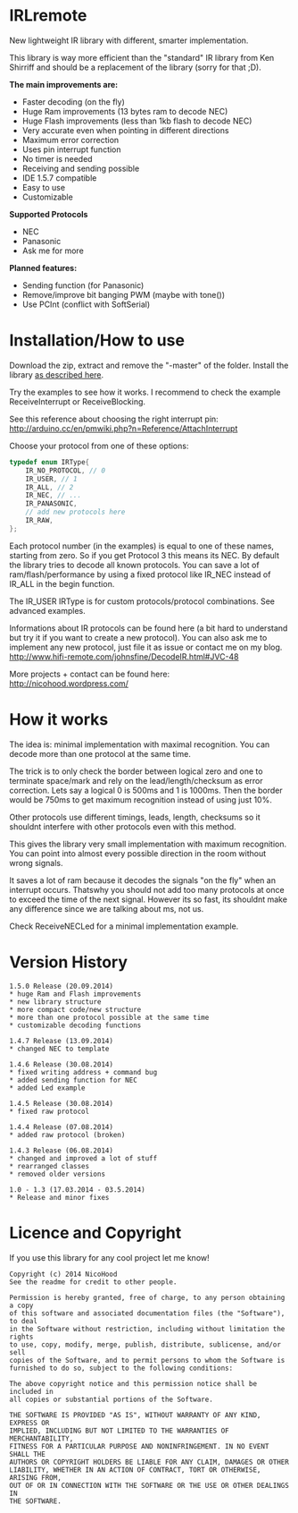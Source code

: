 IRLremote
=========

New lightweight IR library with different, smarter implementation.

This library is way more efficient than the "standard" IR library from Ken Shirriff 
and should be a replacement of the library (sorry for that ;D).

**The main improvements are:**
* Faster decoding (on the fly)
* Huge Ram improvements (13 bytes ram to decode NEC)
* Huge Flash improvements (less than 1kb flash to decode NEC)
* Very accurate even when pointing in different directions
* Maximum error correction
* Uses pin interrupt function
* No timer is needed
* Receiving and sending possible
* IDE 1.5.7 compatible
* Easy to use
* Customizable

**Supported Protocols**
* NEC
* Panasonic 
* Ask me for more

**Planned features:**
* Sending function (for Panasonic)
* Remove/improve bit banging PWM (maybe with tone())
* Use PCInt (conflict with SoftSerial)

Installation/How to use
=======================

Download the zip, extract and remove the "-master" of the folder.
Install the library [as described here](http://arduino.cc/en/pmwiki.php?n=Guide/Libraries).

Try the examples to see how it works.
I recommend to check the example ReceiveInterrupt or ReceiveBlocking.

See this reference about choosing the right interrupt pin:
http://arduino.cc/en/pmwiki.php?n=Reference/AttachInterrupt

Choose your protocol from one of these options:
```cpp
typedef enum IRType{
	IR_NO_PROTOCOL, // 0
	IR_USER, // 1
	IR_ALL, // 2
	IR_NEC, // ...
	IR_PANASONIC,
	// add new protocols here
	IR_RAW,
};
```
Each protocol number (in the examples) is equal to one of these names, starting from zero.
So if you get Protocol 3 this means its NEC. By default the library tries to decode all known protocols.
You can save a lot of ram/flash/performance by using a fixed protocol like IR_NEC instead of IR_ALL in the begin function.

The IR_USER IRType is for custom protocols/protocol combinations. See advanced examples.

Informations about IR protocols can be found here (a bit hard to understand but try it if you want to create a new protocol).
You can also ask me to implement any new protocol, just file it as issue or contact me on my blog.
http://www.hifi-remote.com/johnsfine/DecodeIR.html#JVC-48

More projects + contact can be found here:
http://nicohood.wordpress.com/

How it works
============

The idea is: minimal implementation with maximal recognition.
You can decode more than one protocol at the same time.

The trick is to only check the border between logical zero and one
to terminate space/mark and rely on the lead/length/checksum as error correction.
Lets say a logical 0 is 500ms and 1 is 1000ms. Then the border would be 750ms
to get maximum recognition instead of using just 10%.

Other protocols use different timings, leads, length, checksums
so it shouldnt interfere with other protocols even with this method.

This gives the library very small implementation with maximum recognition.
You can point into almost every possible direction in the room without wrong signals.

It saves a lot of ram because it decodes the signals "on the fly" when an interrupt occurs.
Thatswhy you should not add too many protocols at once to exceed the time of the next signal.
However its so fast, its shouldnt make any difference since we are talking about ms, not us.

Check ReceiveNECLed for a minimal implementation example.

Version History
===============
```
1.5.0 Release (20.09.2014)
* huge Ram and Flash improvements
* new library structure
* more compact code/new structure
* more than one protocol possible at the same time
* customizable decoding functions

1.4.7 Release (13.09.2014)
* changed NEC to template

1.4.6 Release (30.08.2014)
* fixed writing address + command bug
* added sending function for NEC
* added Led example

1.4.5 Release (30.08.2014)
* fixed raw protocol

1.4.4 Release (07.08.2014)
* added raw protocol (broken)

1.4.3 Release (06.08.2014)
* changed and improved a lot of stuff
* rearranged classes
* removed older versions

1.0 - 1.3 (17.03.2014 - 03.5.2014)
* Release and minor fixes
```

Licence and Copyright
=====================
If you use this library for any cool project let me know!

```
Copyright (c) 2014 NicoHood
See the readme for credit to other people.

Permission is hereby granted, free of charge, to any person obtaining a copy
of this software and associated documentation files (the "Software"), to deal
in the Software without restriction, including without limitation the rights
to use, copy, modify, merge, publish, distribute, sublicense, and/or sell
copies of the Software, and to permit persons to whom the Software is
furnished to do so, subject to the following conditions:

The above copyright notice and this permission notice shall be included in
all copies or substantial portions of the Software.

THE SOFTWARE IS PROVIDED "AS IS", WITHOUT WARRANTY OF ANY KIND, EXPRESS OR
IMPLIED, INCLUDING BUT NOT LIMITED TO THE WARRANTIES OF MERCHANTABILITY,
FITNESS FOR A PARTICULAR PURPOSE AND NONINFRINGEMENT. IN NO EVENT SHALL THE
AUTHORS OR COPYRIGHT HOLDERS BE LIABLE FOR ANY CLAIM, DAMAGES OR OTHER
LIABILITY, WHETHER IN AN ACTION OF CONTRACT, TORT OR OTHERWISE, ARISING FROM,
OUT OF OR IN CONNECTION WITH THE SOFTWARE OR THE USE OR OTHER DEALINGS IN
THE SOFTWARE.
```